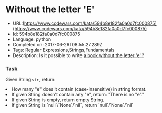 # Without the letter 'E'

 - URL:[https://www.codewars.com/kata/594b8e182fa0a0d7fc000875](https://www.codewars.com/kata/594b8e182fa0a0d7fc000875)
 - Id: 594b8e182fa0a0d7fc000875
 - Language: python
 - Completed on: 2017-06-26T08:55:27.289Z
 - Tags: Regular Expressions,Strings,Fundamentals
 - Description:
Is it possible to write <a href="https://en.wikipedia.org/wiki/Gadsby_(novel)">a book without the letter 'e' ?</a>


### Task

Given String ```str```, return:

<li>How many "e" does it contain (case-insensitive) in string format.</li>

<li>If given String doesn't contain any "e", return:
"There is no "e"." </li>

<li>If given String is empty, return empty String.</li>
<li>If given String is `null`/`None`/`nil`, return `null`/`None`/`nil`</li>

